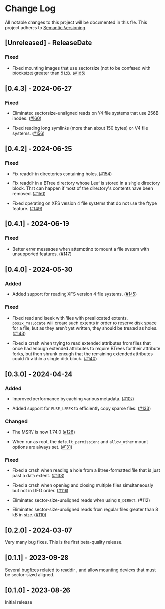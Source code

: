 # Change Log

All notable changes to this project will be documented in this file.
This project adheres to [Semantic Versioning](https://semver.org/).

## [Unreleased] - ReleaseDate

### Fixed

- Fixed mounting images that use sectorsize (not to be confused with blocksize)
  greater than 512B.
  ([#165](https://github.com/KhaledEmaraDev/xfuse/issues/165))

## [0.4.3] - 2024-06-27

### Fixed

- Eliminated sectorsize-unaligned reads on V4 file systems that use 256B inodes.
  ([#160](https://github.com/KhaledEmaraDev/xfuse/issues/160))

- Fixed reading long symlinks (more than about 150 bytes) on V4 file systems.
  ([#156](https://github.com/KhaledEmaraDev/xfuse/issues/156))

## [0.4.2] - 2024-06-25

### Fixed

- Fix readdir in directories containing holes.
  ([#154](https://github.com/KhaledEmaraDev/xfuse/issues/154))

- Fix readdir in a BTree directory whose Leaf is stored in a single directory
  block.  That can happen if most of the directory's contents have been
  removed.
  ([#150](https://github.com/KhaledEmaraDev/xfuse/issues/150))

- Fixed operating on XFS version 4 file systems that do not use the ftype
  feature.
  ([#149](https://github.com/KhaledEmaraDev/xfuse/issues/149))

## [0.4.1] - 2024-06-19

### Fixed

- Better error messages when attempting to mount a file system with unsupported features.
  ([#147](https://github.com/KhaledEmaraDev/xfuse/issues/147))

## [0.4.0] - 2024-05-30

### Added

- Added support for reading XFS version 4 file systems.
  ([#145](https://github.com/KhaledEmaraDev/xfuse/issues/145))

### Fixed

- Fixed read and lseek with files with preallocated extents.  `posix_fallocate`
  will create such extents in order to reserve disk space for a file, but as
  they aren't yet written, they should be treated as holes.
  ([#143](https://github.com/KhaledEmaraDev/xfuse/issues/143))

- Fixed a crash when trying to read extended attributes from files that once
  had enough extended attributes to require BTrees for their attribute forks,
  but then shrunk enough that the remaining extended attributes could fit
  within a single disk block.
  ([#140](https://github.com/KhaledEmaraDev/xfuse/issues/140))

## [0.3.0] - 2024-04-24

### Added

- Improved performance by caching various metadata.
  ([#107](https://github.com/KhaledEmaraDev/xfuse/issues/107))

- Added support for `FUSE_LSEEK` to efficiently copy sparse files.
  ([#133](https://github.com/KhaledEmaraDev/xfuse/pull/133))

### Changed

- The MSRV is now 1.74.0
  ([#128](https://github.com/KhaledEmaraDev/xfuse/pull/128))

- When run as root, the `default_permissions` and `allow_other` mount options
  are always set.
  ([#131](https://github.com/KhaledEmaraDev/xfuse/pull/131))

### Fixed

- Fixed a crash when reading a hole from a Btree-formatted file that is just
  past a data extent.
  ([#133](https://github.com/KhaledEmaraDev/xfuse/pull/133))

- Fixed a crash when opening and closing multiple files simultaneously but not
  in LIFO order.
  ([#116](https://github.com/KhaledEmaraDev/xfuse/pull/116))

- Eliminated sector-size-unaligned reads when using `O_DIRECT`.
  ([#112](https://github.com/KhaledEmaraDev/xfuse/pull/112))

- Eliminated sector-size-unaligned reads from regular files greater than 8 kB in
  size.
  ([#110](https://github.com/KhaledEmaraDev/xfuse/pull/110))

## [0.2.0] - 2024-03-07

Very many bug fixes.  This is the first beta-quality release.

## [0.1.1] - 2023-09-28

Several bugfixes related to readdir , and allow mounting devices that must be sector-sized aligned.

## [0.1.0] - 2023-08-26

Initial release

